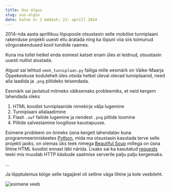 ```yaml
---
title: Uus algus
slug: uus-algus
date: katse nr 2 &mdash; 23. aprill 2014
---
```


2014-nda aasta aprillikuu lõpupoole otsustasin selle mobiilse tunniplaani 
rakenduse projekti uuesti ellu äratada ning ka lõpuni viia siis toimunud 
võrgurakendused kooli tundide raames.

Kuna ma tollel hetkel enda esimest katset enam üles ei leidnud, otsustasin 
uuesti nullist alustada.

Algust sai tehtud `vmok_tunniplaan.py` failiga mille eesmärk on Väike-Maarja
Õppekeskuse kodulehelt üles otsida hetkel üleval olevad tunniplaanid, need alla laadida ja `.png` piltideks teisendada.

Eesmärk sai jaotatud mitmeks väiksemaks probleemiks, et neid kergem lahendada oleks
1. HTML koodist tunniplaanide nimekirja välja lugemine
2. Tunniplaani allalaadimine
3. Flash `.swf` failide lugemine ja nendest `.png` piltide loomine
4. Piltide salvestamine loogilisse kaustapuuse.

Esimene probleem on õnneks üsna kergelt lahendatav kuna programmeerimiskeeles
[Python][1], mida ma otsustasin kasutada terve selle projekti jaoks,
on olemas üks teek nimega [Beautiful Soup][2] millega on üsna lihtne 
HTML koodist ennast läbi närida. Lisaks sai ka kasutatud [requests][3] teeki
mis muudab HTTP käskude saatmise serverile palju palju kergemaks.

<script src="https://gist.github.com/arti95/6fb56a63ad90ae349725.js"></script>


...


Ja lõpptulemus kõige selle tagajärel oli selline väga lihtne ja kole veebileht.

![esimene veeb](http://i.imgur.com/PdgG9wd.png)

[1]: https://www.python.org/ "Python programeerimiskeele koduleht"
[2]: http://www.crummy.com/software/BeautifulSoup/ "Beautiful Soup Python teegi koduleht"
[3]: http://docs.python-requests.org/ "Requests: HTTP for Humans"

